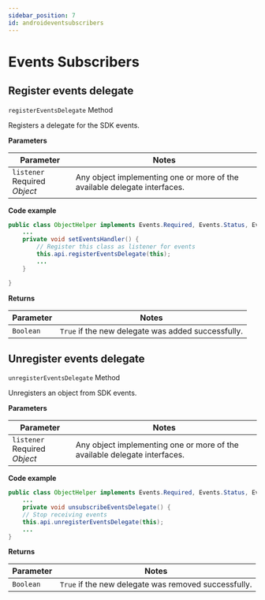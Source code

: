 ```yaml
---
sidebar_position: 7
id: androideventsubscribers
---
```



# Events Subscribers

## Register events delegate

`registerEventsDelegate` <span class="badge badge--info">Method</span>

Registers a delegate for the SDK events.

**Parameters**

| Parameter      | Notes |
| ----------- | ----------- |
| `listener` <span class="badge badge--primary">Required</span> <br />*Object*    | Any object implementing one or more of the available delegate interfaces.|

**Code example**

```java
public class ObjectHelper implements Events.Required, Events.Status, Events.Log, Events.PendingResults, Events.TransactionStarted {
	...
	private void setEventsHandler() {
		// Register this class as listener for events
		this.api.registerEventsDelegate(this);
		...
	}

}
```

**Returns**

| Parameter      | Notes |
| ----------- | ----------- |
| `Boolean`| `True` if the new delegate was added successfully.|



## Unregister events delegate

`unregisterEventsDelegate` <span class="badge badge--info">Method</span>

Unregisters an object from SDK events.

**Parameters**

| Parameter      | Notes |
| ----------- | ----------- |
| `listener` <span class="badge badge--primary">Required</span> <br />*Object*     | Any object implementing one or more of the available delegate interfaces.|

**Code example**

```java
public class ObjectHelper implements Events.Required, Events.Status, Events.Log, Events.PendingResults, Events.TransactionStarted {
	...
	private void unsubscribeEventsDelegate() {
	// Stop receiving events
	this.api.unregisterEventsDelegate(this);
	...
}
```

**Returns**

| Parameter      | Notes |
| ----------- | ----------- |
| `Boolean`| `True` if the new delegate was removed successfully.|


